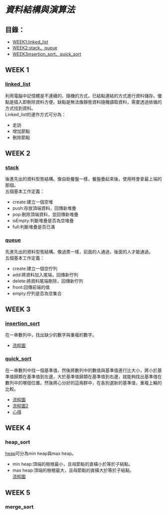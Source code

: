 # _**資料結構與演算法**_
## 目錄：
*   [WEEK1:linked_list](https://github.com/yenchungLin/study/tree/master/WEEK%201)
*   [WEEK2:stack、queue](https://github.com/yenchungLin/study/tree/master/WEEK%202)
*   [WEEK3insertion_sort、quick_sort](https://github.com/yenchungLin/study/tree/master/WEEK%203)
## WEEK 1
### [linked_list](https://github.com/yenchungLin/study/blob/master/WEEK%201/linked_list.py)

利用電腦中記憶體是不連續的、隨機的方式，已結點連結的方式進行資料儲存。優點是插入即刪除資料方便。缺點是無法像靜態資料隨機讀取資料，需要透過依循的方式找到資料。     
Linked_list的運作方式可分為：     
*   走訪
*   增加節點
*   刪除節點
## WEEK 2
### [stack](https://github.com/yenchungLin/study/blob/master/WEEK%202/stack.py)

後進先出的資料型態結構。像自助餐盤一樣，餐盤疊起來後，使用時會拿最上端的那個。     
五個基本工作定義：      
*   create:建立一個空堆
*   push:存放頂端資料，回傳新堆疊
*   pop:刪除頂端資料，並回傳新堆疊
*   isEmpty:判斷堆疊是否為空堆疊
*   full:判斷堆疊是否已滿
### [queue](https://github.com/yenchungLin/study/blob/master/WEEK%202/queue.py)

先進先出的資料型態結構。像過票一樣，前面的人通過，後面的人才能通過。   
五個基本工作定義：     
*   create:建立一個空佇列
*   add:將資料加入尾端，回傳新佇列
*   delete:將資料尾端刪除，回傳新佇列
*   front:回傳前端的值
*   empty:佇列是否為空集合
## WEEK 3

### [insertion_sort](https://github.com/yenchungLin/study/blob/master/WEEK%203/SetMismatch.py)
在一串數列中，找出缺少的數字與重複的數字。   
*   [流程圖](https://github.com/yenchungLin/study/blob/master/picture/insertion_sort.png)

### [quick_sort](https://nbviewer.jupyter.org/github/yenchungLin/study/blob/master/WEEK%203/HW1_quick_sort.ipynb)
在一串數列中找一個基準值，然後將數列中的數值與基準值進行比大小，將小於基準值歸類在基準值到左邊，大於基準值歸類在基準值到右邊，就能夠找出基準值在數列中的哪個位置。然後將心分好的這兩群中，在各別選新的基準值，重複上輪的比較。    
*   [流程圖](https://github.com/yenchungLin/study/blob/master/picture/quick_sort.png)      
*   [流程圖2](https://github.com/yenchungLin/study/blob/master/picture/quick_sort2.png)     
*   [心得](https://github.com/yenchungLin/study/blob/master/心得/quick_sort心得.txt)
## WEEK 4
### heap_sort
[heap](https://github.com/yenchungLin/study/blob/master/WEEK4/heap.py)可分為min heap與max heap。      
*   min heap:頂端的樹根最小，且母節點的直橫小於等於子結點。    
*   max heap:頂端的樹根最大，且母節點的直橫大於等於子結點。     
[流程圖](https://github.com/yenchungLin/study/blob/master/picture/heap_sort.png)
## WEEK 5
### merge_sort

